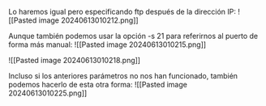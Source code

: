 Lo haremos igual pero especificando ftp después de la dirección IP:
![[Pasted image 20240613010212.png]]

Aunque también podemos usar la opción -s 21 para referirnos al puerto de forma más manual:
![[Pasted image 20240613010215.png]]

![[Pasted image 20240613010218.png]]

Incluso si los anteriores parámetros no nos han funcionado, también podemos hacerlo de esta otra forma:
![[Pasted image 20240613010225.png]]
